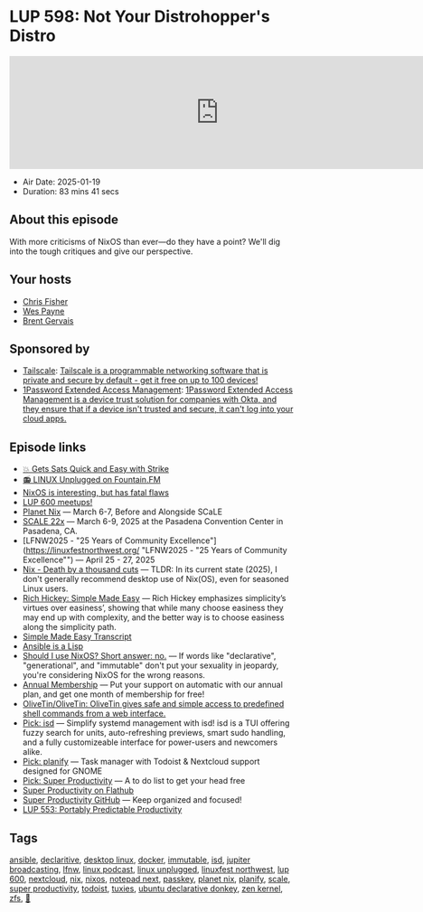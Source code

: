 # LUP 598: Not Your Distrohopper's Distro

<iframe src="https://player.fireside.fm/v2/RUkczH-V+7t-55GES?theme=dark" width="740" height="200" frameborder="0" scrolling="no"></iframe>

* Air Date: 2025-01-19
* Duration: 83 mins 41 secs

## About this episode

With more criticisms of NixOS than ever—do they have a point? We'll dig into the tough critiques and give our perspective.

## Your hosts
* [Chris Fisher](https://linuxunplugged.com/hosts/chrislas)
* [Wes Payne](https://linuxunplugged.com/hosts/wes)
* [Brent Gervais](https://linuxunplugged.com/hosts/brent)

## Sponsored by

  * [Tailscale](http://tailscale.com/linuxunplugged): [Tailscale is a programmable networking software that is private and secure by default - get it free on up to 100 devices!](http://tailscale.com/linuxunplugged)
  * [1Password Extended Access Management](https://1password.com/unplugged): [1Password Extended Access Management is a device trust solution for companies with Okta, and they ensure that if a device isn't trusted and secure, it can't log into your cloud apps.](https://1password.com/unplugged)



## Episode links

  * [💥 Gets Sats Quick and Easy with Strike](https://strike.me/ "💥 Gets Sats Quick and Easy with Strike")
  * [📻 LINUX Unplugged on Fountain.FM](https://www.fountain.fm/show/dWiuBeqpDSM86AwXRXov "📻 LINUX Unplugged  on Fountain.FM")
  * [NixOS is interesting, but has fatal flaws](https://www.youtube.com/watch?v=x6ip1cVVr7E "NixOS is interesting, but has fatal flaws")
  * [LUP 600 meetups!](https://colonyevents.com/events/ "LUP 600 meetups!")
  * [Planet Nix](https://planetnix.com/ "Planet Nix") — March 6-7, Before and Alongside SCaLE
  * [SCALE 22x](https://www.socallinuxexpo.org/scale/22x "SCALE 22x") — March 6-9, 2025 at the Pasadena Convention Center in Pasadena, CA.
  * [LFNW2025 - "25 Years of Community Excellence"](https://linuxfestnorthwest.org/ "LFNW2025 - "25 Years of Community Excellence"") — April 25 - 27, 2025
  * [Nix - Death by a thousand cuts](https://www.dgt.is/blog/2025-01-10-nix-death-by-a-thousand-cuts/ "Nix - Death by a thousand cuts") — TLDR: In its current state (2025), I don't generally recommend desktop use of Nix(OS), even for seasoned Linux users.
  * [Rich Hickey: Simple Made Easy](https://www.infoq.com/presentations/Simple-Made-Easy/ "Rich Hickey: Simple Made Easy") — Rich Hickey emphasizes simplicity’s virtues over easiness’, showing that while many choose easiness they may end up with complexity, and the better way is to choose easiness along the simplicity path.
  * [Simple Made Easy Transcript](https://github.com/matthiasn/talk-transcripts/blob/master/Hickey_Rich/SimpleMadeEasy.md "Simple Made Easy Transcript")
  * [Ansible is a Lisp](https://astrid.tech/2024/05/01/0/ansible-is-a-lisp/ "Ansible is a Lisp")
  * [Should I use NixOS? Short answer: no.](https://github.com/hlissner/dotfiles#frequently-asked-questions "Should I use NixOS? Short answer: no.") — If words like "declarative", "generational", and "immutable" don't put your sexuality in jeopardy, you're considering NixOS for the wrong reasons.
  * [Annual Membership](https://jupitersignal.memberful.com/checkout?plan=117630 "Annual Membership") — Put your support on automatic with our annual plan, and get one month of membership for free!
  * [OliveTin/OliveTin: OliveTin gives safe and simple access to predefined shell commands from a web interface.](https://github.com/OliveTin/OliveTin "OliveTin/OliveTin: OliveTin gives safe and simple access to predefined shell commands from a web interface.")
  * [Pick: isd](https://isd-project.github.io/isd/ "Pick: isd") — Simplify systemd management with isd! isd is a TUI offering fuzzy search for units, auto-refreshing previews, smart sudo handling, and a fully customizeable interface for power-users and newcomers alike.
  * [Pick: planify](https://github.com/alainm23/planify "Pick: planify") — Task manager with Todoist & Nextcloud support designed for GNOME
  * [Pick: Super Productivity](https://super-productivity.com/ "Pick: Super Productivity") — A to do list to get your head free
  * [Super Productivity on Flathub](https://flathub.org/apps/com.super_productivity.SuperProductivity "Super Productivity on Flathub")
  * [Super Productivity GitHub](https://github.com/johannesjo/super-productivity "Super Productivity GitHub") — Keep organized and focused!
  * [LUP 553: Portably Predictable Productivity](https://linuxunplugged.com/553 "LUP 553: Portably Predictable Productivity")



## Tags

[ansible](https://linuxunplugged.com/tags/ansible), [declaritive](https://linuxunplugged.com/tags/declaritive), [desktop linux](https://linuxunplugged.com/tags/desktop%20linux), [docker](https://linuxunplugged.com/tags/docker), [immutable](https://linuxunplugged.com/tags/immutable), [isd](https://linuxunplugged.com/tags/isd), [jupiter broadcasting](https://linuxunplugged.com/tags/jupiter%20broadcasting), [lfnw](https://linuxunplugged.com/tags/lfnw), [linux podcast](https://linuxunplugged.com/tags/linux%20podcast), [linux unplugged](https://linuxunplugged.com/tags/linux%20unplugged), [linuxfest northwest](https://linuxunplugged.com/tags/linuxfest%20northwest), [lup 600](https://linuxunplugged.com/tags/lup%20600), [nextcloud](https://linuxunplugged.com/tags/nextcloud), [nix](https://linuxunplugged.com/tags/nix), [nixos](https://linuxunplugged.com/tags/nixos), [notepad next](https://linuxunplugged.com/tags/notepad%20next), [passkey](https://linuxunplugged.com/tags/passkey), [planet nix](https://linuxunplugged.com/tags/planet%20nix), [planify](https://linuxunplugged.com/tags/planify), [scale](https://linuxunplugged.com/tags/scale), [super productivity](https://linuxunplugged.com/tags/super%20productivity), [todoist](https://linuxunplugged.com/tags/todoist), [tuxies](https://linuxunplugged.com/tags/tuxies), [ubuntu declarative donkey](https://linuxunplugged.com/tags/ubuntu%20declarative%20donkey), [zen kernel](https://linuxunplugged.com/tags/zen%20kernel), [zfs](https://linuxunplugged.com/tags/zfs), [🫏](https://linuxunplugged.com/tags/%F0%9F%AB%8F)